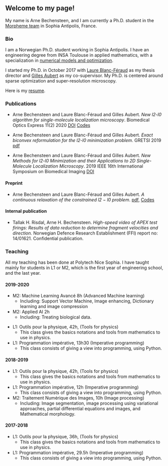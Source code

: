 ## Welcome to my page! 
My name is Arne Bechensteen, and I am currently a Ph.D. student in the [Morpheme team](https://team.inria.fr/morpheme/) in Sophia Antipolis, France. 

### Bio

I am a Norwegian Ph.D. student working in Sophia Antipolis. I have an engineering degree from INSA Toulouse in applied mathematics, with a specialization in [numerical models and optimization](https://www.math.insa-toulouse.fr/fr/index.html). 

I started my Ph.D. in October 2017 with [Laure Blanc-Féraud](https://www-sop.inria.fr/members/Laure.Blanc_Feraud/) as my thesis director and [Gilles Aubert](https://math.unice.fr/~gaubert/) as my co-supervisor. My Ph.D. is centered around sparse optimization and super-resolution microscopy. 

Here is my [resume](resume-Bechensteen.pdf). 


### Publications
* Arne Bechensteen and Laure Blanc-Féraud and Gilles Aubert. _New l2-l0 algorithm for single-molecule localization microscopy_. Biomedical Optics Express 11(2) 2020 [DOI](https://doi.org/10.1364/BOE.381666) [Codes](https://github.com/abechens/CoBic-and-PeBic-SMLM)

* Arne Bechensteen and Laure Blanc-Féraud and Gilles Aubert.  _Exact biconvex reformulation for the l2-l0 minimization problem_.  GRETSI 2019 [pdf](https://hal.inria.fr/hal-02382369)

* Arne Bechensteen and Laure Blanc-Féraud and Gilles Aubert.  _New Methods for l2-l0 Minimization and their Applications to 2D Single-Molecule Localization Microscopy_. 2019 IEEE 16th International Symposium on Biomedical Imaging [DOI](https://doi.org/10.1109/isbi.2019.8759567)

#### Preprint
* Arne Bechensteen and Laure Blanc-Féraud and Gilles Aubert. _A continuous relaxation of the constrained l2 − l0 problem_. [pdf](https://hal.univ-cotedazur.fr/hal-02556394), [Codes](https://github.com/abechens/SMLM-Constraint-Relaxation)

#### Internal publication
* Tallak H. Risdal, Arne H. Bechensteen. _High-speed video of APEX test firings: Results of data reduction to determine fragment velocities and direction._ Norwegian  Defence Research Establishment (FFI) report no: 14/01621. Confidential publication.


### Teaching
All my teaching has been done at Polytech Nice Sophia. I have taught mainly for students in L1 or M2, which is the first year of engineering school, and the last year. 
#### 2019-2020
* M2: Machine Learning Avancé  8h (Advanced Machine learning) 
  * Including: Support Vector Machine, Image enhancing, Dictionary learning and image compression 
* M2: Applied AI 2h
  * Including: Treating biological data. 
- L1: Outils pour la physique, 42h, (Tools for physics) 
  * This class gives the basics notations and tools from mathematics to use in physics.
- L1: Programmation impérative, 13h30 (Imperative programming)
  * This class consists of giving a view into programming, using Python.

#### 2018-2019
- L1: Outils pour la physique, 42h, (Tools for physics) 
  * This class gives the basics notations and tools from mathematics to use in physics.
- L1: Programmation impérative, 12h (Imperative programming)
  * This class consists of giving a view into programming, using Python.
- M2:  Traitement Numérique des Images, 10h (Image processing)
  * Including: Image segmentation, image processing using variational approaches, partial differential equations and images, and Mathematical morphology. 

#### 2017-2018
- L1: Outils pour la physique, 36h, (Tools for physics) 
  * This class gives the basics notations and tools from mathematics to use in physics.
- L1: Programmation impérative, 29.5h (Imperative programming)
  * This class consists of giving a view into programming, using Python.

